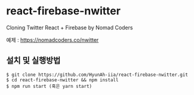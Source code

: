 # react-firebase-nwitter
Cloning Twitter React + Firebase by Nomad Coders

예제 : https://nomadcoders.co/nwitter


설치 및 실행방법
---
```
$ git clone https://github.com/HyunAh-iia/react-firebase-nwitter.git
$ cd react-firebase-nwitter && npm install
$ npm run start (혹은 yarn start)
```